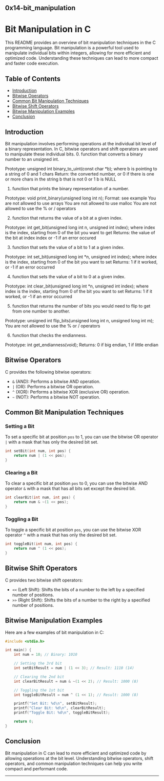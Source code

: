0x14-bit_manipulation
---

# Bit Manipulation in C

This README provides an overview of bit manipulation techniques in the C programming language. Bit manipulation is a powerful tool used to manipulate individual bits within integers, allowing for more efficient and optimized code. Understanding these techniques can lead to more compact and faster code execution.

## Table of Contents

- [Introduction](#introduction)
- [Bitwise Operators](#bitwise-operators)
- [Common Bit Manipulation Techniques](#common-bit-manipulation-techniques)
- [Bitwise Shift Operators](#bitwise-shift-operators)
- [Bitwise Manipulation Examples](#bitwise-manipulation-examples)
- [Conclusion](#conclusion)

## Introduction

Bit manipulation involves performing operations at the individual bit level of a binary representation. In C, bitwise operators and shift operators are used to manipulate these individual bits.
0. function that converts a binary number to an unsigned int.

Prototype: unsigned int binary_to_uint(const char *b);
where b is pointing to a string of 0 and 1 chars
Return: the converted number, or 0 if
there is one or more chars in the string b that is not 0 or 1
b is NULL

1. function that prints the binary representation of a number.

Prototype: void print_binary(unsigned long int n);
Format: see example
You are not allowed to use arrays
You are not allowed to use malloc
You are not allowed to use the % or / operators

2.  function that returns the value of a bit at a given index.

Prototype: int get_bit(unsigned long int n, unsigned int index);
where index is the index, starting from 0 of the bit you want to get
Returns: the value of the bit at index index or -1 if an error occured

3.  function that sets the value of a bit to 1 at a given index.

Prototype: int set_bit(unsigned long int *n, unsigned int index);
where index is the index, starting from 0 of the bit you want to set
Returns: 1 if it worked, or -1 if an error occurred

4.  function that sets the value of a bit to 0 at a given index.

Prototype: int clear_bit(unsigned long int *n, unsigned int index);
where index is the index, starting from 0 of the bit you want to set
Returns: 1 if it worked, or -1 if an error occurred

5. function that returns the number of bits you would need to flip to get from one number to another.

Prototype: unsigned int flip_bits(unsigned long int n, unsigned long int m);
You are not allowed to use the % or / operators

6. function that checks the endianness.

Prototype: int get_endianness(void);
Returns: 0 if big endian, 1 if little endian
## Bitwise Operators

C provides the following bitwise operators:

- `&` (AND): Performs a bitwise AND operation.
- `|` (OR): Performs a bitwise OR operation.
- `^` (XOR): Performs a bitwise XOR (exclusive OR) operation.
- `~` (NOT): Performs a bitwise NOT operation.

## Common Bit Manipulation Techniques

### Setting a Bit

To set a specific bit at position `pos` to 1, you can use the bitwise OR operator `|` with a mask that has only the desired bit set.

```c
int setBit(int num, int pos) {
    return num | (1 << pos);
}
```

### Clearing a Bit

To clear a specific bit at position `pos` to 0, you can use the bitwise AND operator `&` with a mask that has all bits set except the desired bit.

```c
int clearBit(int num, int pos) {
    return num & ~(1 << pos);
}
```

### Toggling a Bit

To toggle a specific bit at position `pos`, you can use the bitwise XOR operator `^` with a mask that has only the desired bit set.

```c
int toggleBit(int num, int pos) {
    return num ^ (1 << pos);
}
```

## Bitwise Shift Operators

C provides two bitwise shift operators:

- `<<` (Left Shift): Shifts the bits of a number to the left by a specified number of positions.
- `>>` (Right Shift): Shifts the bits of a number to the right by a specified number of positions.

## Bitwise Manipulation Examples

Here are a few examples of bit manipulation in C:

```c
#include <stdio.h>

int main() {
    int num = 10; // Binary: 1010

    // Setting the 3rd bit
    int setBitResult = num | (1 << 3); // Result: 1110 (14)

    // Clearing the 2nd bit
    int clearBitResult = num & ~(1 << 2); // Result: 1000 (8)

    // Toggling the 1st bit
    int toggleBitResult = num ^ (1 << 1); // Result: 1000 (8)

    printf("Set Bit: %d\n", setBitResult);
    printf("Clear Bit: %d\n", clearBitResult);
    printf("Toggle Bit: %d\n", toggleBitResult);

    return 0;
}
```

## Conclusion

Bit manipulation in C can lead to more efficient and optimized code by allowing operations at the bit level. Understanding bitwise operators, shift operators, and common manipulation techniques can help you write compact and performant code.

---
